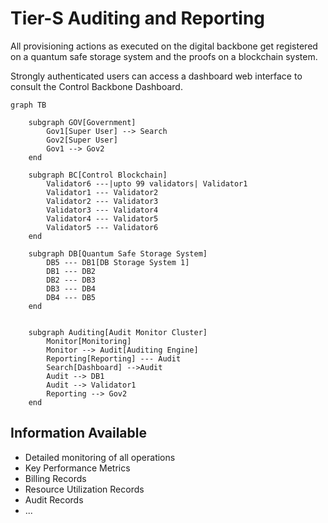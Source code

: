 # Tier-S Auditing and Reporting

All provisioning actions as executed on the digital backbone get registered on a quantum safe storage system and the proofs on a blockchain system.

Strongly authenticated users can access a dashboard web interface to consult the Control Backbone Dashboard.

```mermaid
graph TB

    subgraph GOV[Government]
        Gov1[Super User] --> Search
        Gov2[Super User]
        Gov1 --> Gov2
    end 

    subgraph BC[Control Blockchain]
        Validator6 ---|upto 99 validators| Validator1
        Validator1 --- Validator2
        Validator2 --- Validator3
        Validator3 --- Validator4
        Validator4 --- Validator5
        Validator5 --- Validator6
    end

    subgraph DB[Quantum Safe Storage System]
        DB5 --- DB1[DB Storage System 1]
        DB1 --- DB2
        DB2 --- DB3
        DB3 --- DB4
        DB4 --- DB5
    end


    subgraph Auditing[Audit Monitor Cluster]
        Monitor[Monitoring]
        Monitor --> Audit[Auditing Engine]
        Reporting[Reporting] --- Audit
        Search[Dashboard] -->Audit
        Audit --> DB1
        Audit --> Validator1
        Reporting --> Gov2
    end

```

## Information Available

- Detailed monitoring of all operations
- Key Performance Metrics 
- Billing Records
- Resource Utilization Records
- Audit Records
- ... 

